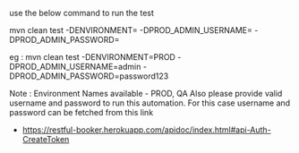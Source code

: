 use the below command to run the test

mvn clean test -DENVIRONMENT=<EnvironmentName> -DPROD_ADMIN_USERNAME=<AdminUsername>
-DPROD_ADMIN_PASSWORD=<AdminPassword>

eg :
mvn clean test -DENVIRONMENT=PROD -DPROD_ADMIN_USERNAME=admin -DPROD_ADMIN_PASSWORD=password123

Note :
Environment Names available - PROD, QA
Also please provide valid username and password to run this automation.
For this case username and password can be fetched from this link

- https://restful-booker.herokuapp.com/apidoc/index.html#api-Auth-CreateToken


